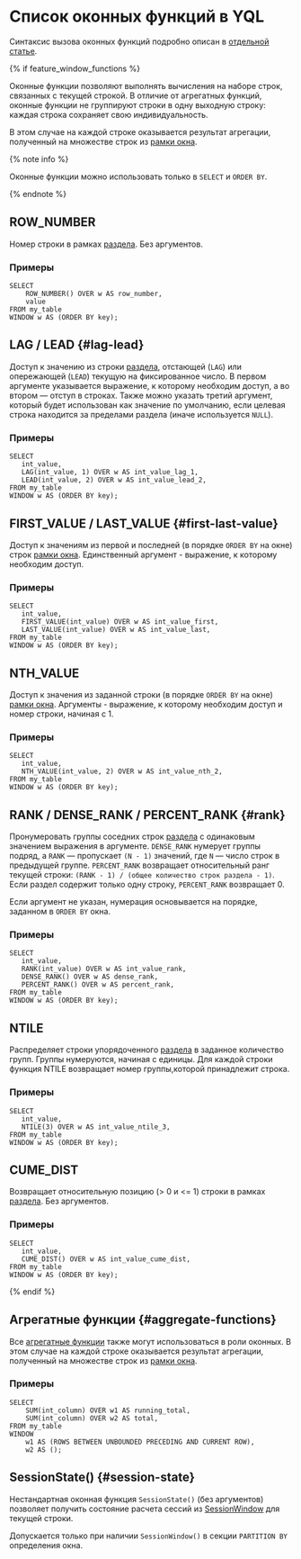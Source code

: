 # Список оконных функций в YQL

Синтаксис вызова оконных функций подробно описан в [отдельной статье](../syntax/select/window.md).

{% if feature_window_functions %}

Оконные функции позволяют выполнять вычисления на наборе строк, связанных с текущей строкой. В отличие от агрегатных функций, оконные функции не группируют строки в одну выходную строку: каждая строка сохраняет свою индивидуальность.

В этом случае на каждой строке оказывается результат агрегации, полученный на множестве строк из [рамки окна](../syntax/select/window.md#frame).

{% note info %}

Оконные функции можно использовать только в `SELECT` и `ORDER BY`.

{% endnote %}

## ROW_NUMBER

Номер строки в рамках [раздела](../syntax/select/window.md#partition). Без аргументов.

### Примеры

```yql
SELECT
    ROW_NUMBER() OVER w AS row_number,
    value
FROM my_table
WINDOW w AS (ORDER BY key);
```

## LAG / LEAD {#lag-lead}

Доступ к значению из строки [раздела](../syntax/select/window.md#partition), отстающей (`LAG`) или опережающей (`LEAD`) текущую на фиксированное число. В первом аргументе указывается выражение, к которому необходим доступ, а во втором — отступ в строках. Также можно указать третий аргумент, который будет использован как значение по умолчанию, если целевая строка находится за пределами раздела (иначе используется `NULL`).

### Примеры

```yql
SELECT
   int_value,
   LAG(int_value, 1) OVER w AS int_value_lag_1,
   LEAD(int_value, 2) OVER w AS int_value_lead_2,
FROM my_table
WINDOW w AS (ORDER BY key);
```

## FIRST_VALUE / LAST_VALUE {#first-last-value}

Доступ к значениям из первой и последней (в порядке `ORDER BY` на окне) строк [рамки окна](../syntax/select/window.md#frame). Единственный аргумент - выражение, к которому необходим доступ.

### Примеры

```yql
SELECT
   int_value,
   FIRST_VALUE(int_value) OVER w AS int_value_first,
   LAST_VALUE(int_value) OVER w AS int_value_last,
FROM my_table
WINDOW w AS (ORDER BY key);
```

## NTH_VALUE

Доступ к значения из заданной строки (в порядке `ORDER BY` на окне) [рамки окна](../syntax/select/window.md#frame). Аргументы - выражение, к которому необходим доступ и номер строки, начиная с 1.

### Примеры

```yql
SELECT
   int_value,
   NTH_VALUE(int_value, 2) OVER w AS int_value_nth_2,
FROM my_table
WINDOW w AS (ORDER BY key);
```

## RANK / DENSE_RANK / PERCENT_RANK {#rank}

Пронумеровать группы соседних строк [раздела](../syntax/select/window.md#partition) с одинаковым значением выражения в аргументе. `DENSE_RANK` нумерует группы подряд, а `RANK` — пропускает `(N - 1)` значений, где `N` — число строк в предыдущей группе. `PERCENT_RANK` возвращает относительный ранг текущей строки: `(RANK - 1) / (общее количество строк раздела - 1)`. Если раздел содержит только одну строку, `PERCENT_RANK` возвращает 0.

Если аргумент не указан, нумерация основывается на порядке, заданном в `ORDER BY` окна.

### Примеры

```yql
SELECT
   int_value,
   RANK(int_value) OVER w AS int_value_rank,
   DENSE_RANK() OVER w AS dense_rank,
   PERCENT_RANK() OVER w AS percent_rank,
FROM my_table
WINDOW w AS (ORDER BY key);
```

## NTILE

Распределяет строки упорядоченного [раздела](../syntax/select/window.md#partition) в заданное количество групп. Группы нумеруются, начиная с единицы. Для каждой строки функция NTILE возвращает номер группы,которой принадлежит строка.

### Примеры

```yql
SELECT
   int_value,
   NTILE(3) OVER w AS int_value_ntile_3,
FROM my_table
WINDOW w AS (ORDER BY key);
```

## CUME_DIST

Возвращает относительную позицию (> 0 и <= 1) строки в рамках [раздела](../syntax/select/window.md#partition). Без аргументов.

### Примеры

```yql
SELECT
   int_value,
   CUME_DIST() OVER w AS int_value_cume_dist,
FROM my_table
WINDOW w AS (ORDER BY key);
```

{% endif %}


## Агрегатные функции {#aggregate-functions}

Все [агрегатные функции](aggregation.md) также могут использоваться в роли оконных.
В этом случае на каждой строке оказывается результат агрегации, полученный на множестве строк из [рамки окна](../syntax/select/window.md#frame).

### Примеры

```yql
SELECT
    SUM(int_column) OVER w1 AS running_total,
    SUM(int_column) OVER w2 AS total,
FROM my_table
WINDOW
    w1 AS (ROWS BETWEEN UNBOUNDED PRECEDING AND CURRENT ROW),
    w2 AS ();
```


## SessionState() {#session-state}

Нестандартная оконная функция `SessionState()` (без аргументов) позволяет получить состояние расчета сессий из [SessionWindow](../syntax/select/group-by.md#session-window) для текущей строки.

Допускается только при наличии `SessionWindow()` в секции `PARTITION BY` определения окна.

